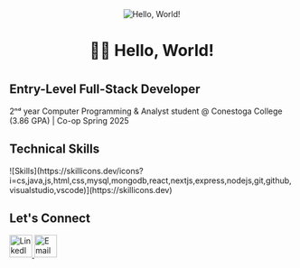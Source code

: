 <div align="center">
  <img src="https://media1.tenor.com/m/X1DFymgWJAcAAAAC/poliwhirl-pokemon.gif" alt="Hello, World!">

  <h1>👋🏻 Hello, World!<h1>
</div>

<h2>Entry-Level Full-Stack Developer</h2>
<p>2ⁿᵈ year Computer Programming & Analyst student @ Conestoga College (3.86 GPA) | Co-op Spring 2025</p>

<h2>Technical Skills</h2>
![Skills](https://skillicons.dev/icons?i=cs,java,js,html,css,mysql,mongodb,react,nextjs,express,nodejs,git,github,visualstudio,vscode)](https://skillicons.dev)

<h2>Let's Connect</h2>
<a href="https://www.linkedin.com/in/maisonflynn" target="_blank">
  <img src="https://skillicons.dev/icons?i=linkedin" alt="LinkedIn" width="40" height="40"/>
</a>

<a href="mailto:maisonflynn@mail.com">
  <img src="https://skillicons.dev/icons?i=gmail" alt="Email" width="40" height="40"/>
</a>
